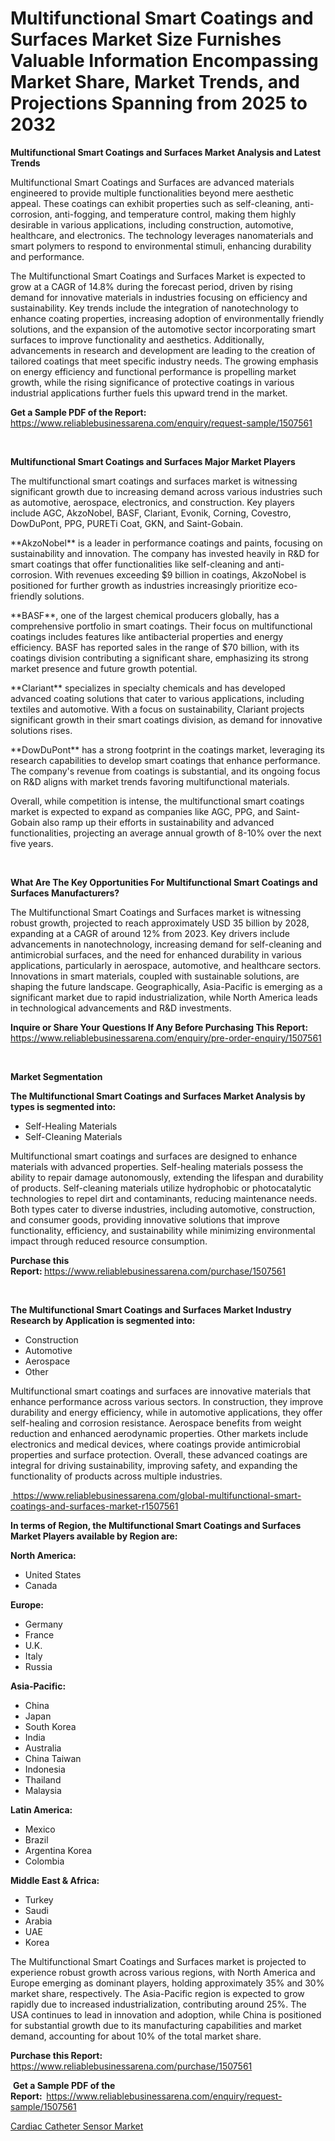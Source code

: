 <p><h1>Multifunctional Smart Coatings and Surfaces Market Size Furnishes Valuable Information Encompassing Market Share, Market Trends, and Projections Spanning from 2025 to 2032</h1></p><p><strong>Multifunctional Smart Coatings and Surfaces Market Analysis and Latest Trends</strong></p>
<p><p>Multifunctional Smart Coatings and Surfaces are advanced materials engineered to provide multiple functionalities beyond mere aesthetic appeal. These coatings can exhibit properties such as self-cleaning, anti-corrosion, anti-fogging, and temperature control, making them highly desirable in various applications, including construction, automotive, healthcare, and electronics. The technology leverages nanomaterials and smart polymers to respond to environmental stimuli, enhancing durability and performance.</p><p>The Multifunctional Smart Coatings and Surfaces Market is expected to grow at a CAGR of 14.8% during the forecast period, driven by rising demand for innovative materials in industries focusing on efficiency and sustainability. Key trends include the integration of nanotechnology to enhance coating properties, increasing adoption of environmentally friendly solutions, and the expansion of the automotive sector incorporating smart surfaces to improve functionality and aesthetics. Additionally, advancements in research and development are leading to the creation of tailored coatings that meet specific industry needs. The growing emphasis on energy efficiency and functional performance is propelling market growth, while the rising significance of protective coatings in various industrial applications further fuels this upward trend in the market.</p></p>
<p><strong>Get a Sample PDF of the Report:&nbsp;</strong> <a href="https://www.reliablebusinessarena.com/enquiry/request-sample/1507561?utm_campaign=3515&utm_medium=2&utm_source=Github&utm_content=ia&utm_term=23032025&utm_id=multifunctional-smart-coatings-and-surfaces">https://www.reliablebusinessarena.com/enquiry/request-sample/1507561</a></p>
<p>&nbsp;</p>
<p><strong>Multifunctional Smart Coatings and Surfaces Major Market Players</strong></p>
<p><p>The multifunctional smart coatings and surfaces market is witnessing significant growth due to increasing demand across various industries such as automotive, aerospace, electronics, and construction. Key players include AGC, AkzoNobel, BASF, Clariant, Evonik, Corning, Covestro, DowDuPont, PPG, PURETi Coat, GKN, and Saint-Gobain.</p><p>**AkzoNobel** is a leader in performance coatings and paints, focusing on sustainability and innovation. The company has invested heavily in R&D for smart coatings that offer functionalities like self-cleaning and anti-corrosion. With revenues exceeding $9 billion in coatings, AkzoNobel is positioned for further growth as industries increasingly prioritize eco-friendly solutions.</p><p>**BASF**, one of the largest chemical producers globally, has a comprehensive portfolio in smart coatings. Their focus on multifunctional coatings includes features like antibacterial properties and energy efficiency. BASF has reported sales in the range of $70 billion, with its coatings division contributing a significant share, emphasizing its strong market presence and future growth potential.</p><p>**Clariant** specializes in specialty chemicals and has developed advanced coating solutions that cater to various applications, including textiles and automotive. With a focus on sustainability, Clariant projects significant growth in their smart coatings division, as demand for innovative solutions rises.</p><p>**DowDuPont** has a strong footprint in the coatings market, leveraging its research capabilities to develop smart coatings that enhance performance. The company's revenue from coatings is substantial, and its ongoing focus on R&D aligns with market trends favoring multifunctional materials.</p><p>Overall, while competition is intense, the multifunctional smart coatings market is expected to expand as companies like AGC, PPG, and Saint-Gobain also ramp up their efforts in sustainability and advanced functionalities, projecting an average annual growth of 8-10% over the next five years.</p></p>
<p>&nbsp;</p>
<p><strong>What Are The Key Opportunities For Multifunctional Smart Coatings and Surfaces Manufacturers?</strong></p>
<p><p>The Multifunctional Smart Coatings and Surfaces market is witnessing robust growth, projected to reach approximately USD 35 billion by 2028, expanding at a CAGR of around 12% from 2023. Key drivers include advancements in nanotechnology, increasing demand for self-cleaning and antimicrobial surfaces, and the need for enhanced durability in various applications, particularly in aerospace, automotive, and healthcare sectors. Innovations in smart materials, coupled with sustainable solutions, are shaping the future landscape. Geographically, Asia-Pacific is emerging as a significant market due to rapid industrialization, while North America leads in technological advancements and R&D investments.</p></p>
<p><strong>Inquire or Share Your Questions If Any Before Purchasing This Report:</strong> <a href="https://www.reliablebusinessarena.com/enquiry/pre-order-enquiry/1507561?utm_campaign=3515&utm_medium=2&utm_source=Github&utm_content=ia&utm_term=23032025&utm_id=multifunctional-smart-coatings-and-surfaces">https://www.reliablebusinessarena.com/enquiry/pre-order-enquiry/1507561</a></p>
<p>&nbsp;</p>
<p><strong>Market Segmentation</strong></p>
<p><strong>The Multifunctional Smart Coatings and Surfaces Market Analysis by types is segmented into:</strong></p>
<p><ul><li>Self-Healing Materials</li><li>Self-Cleaning Materials</li></ul></p>
<p><p>Multifunctional smart coatings and surfaces are designed to enhance materials with advanced properties. Self-healing materials possess the ability to repair damage autonomously, extending the lifespan and durability of products. Self-cleaning materials utilize hydrophobic or photocatalytic technologies to repel dirt and contaminants, reducing maintenance needs. Both types cater to diverse industries, including automotive, construction, and consumer goods, providing innovative solutions that improve functionality, efficiency, and sustainability while minimizing environmental impact through reduced resource consumption.</p></p>
<p><strong>Purchase this Report:&nbsp;</strong><a href="https://www.reliablebusinessarena.com/purchase/1507561?utm_campaign=3515&utm_medium=2&utm_source=Github&utm_content=ia&utm_term=23032025&utm_id=multifunctional-smart-coatings-and-surfaces">https://www.reliablebusinessarena.com/purchase/1507561</a></p>
<p>&nbsp;</p>
<p><strong>The Multifunctional Smart Coatings and Surfaces Market Industry Research by Application is segmented into:</strong></p>
<p><ul><li>Construction</li><li>Automotive</li><li>Aerospace</li><li>Other</li></ul></p>
<p><p>Multifunctional smart coatings and surfaces are innovative materials that enhance performance across various sectors. In construction, they improve durability and energy efficiency, while in automotive applications, they offer self-healing and corrosion resistance. Aerospace benefits from weight reduction and enhanced aerodynamic properties. Other markets include electronics and medical devices, where coatings provide antimicrobial properties and surface protection. Overall, these advanced coatings are integral for driving sustainability, improving safety, and expanding the functionality of products across multiple industries.</p></p>
<p><a href="https://www.reliablebusinessarena.com/global-multifunctional-smart-coatings-and-surfaces-market-r1507561?utm_campaign=3515&utm_medium=2&utm_source=Github&utm_content=ia&utm_term=23032025&utm_id=multifunctional-smart-coatings-and-surfaces">&nbsp;https://www.reliablebusinessarena.com/global-multifunctional-smart-coatings-and-surfaces-market-r1507561</a></p>
<p><strong>In terms of Region, the Multifunctional Smart Coatings and Surfaces Market Players available by Region are:</strong></p>
<p>
    <p> <strong> North America: </strong>
        <ul>
            <li>United States</li>
            <li>Canada</li>
        </ul>
        </p> 
    <p> <strong> Europe: </strong>
        <ul>
            <li>Germany</li>
            <li>France</li>
            <li>U.K.</li>
            <li>Italy</li>
            <li>Russia</li>
        </ul>
        </p> 
    <p> <strong> Asia-Pacific: </strong>
        <ul>
            <li>China</li>
            <li>Japan</li>
            <li>South Korea</li>
            <li>India</li>
            <li>Australia</li>
            <li>China Taiwan</li>
            <li>Indonesia</li>
            <li>Thailand</li>
            <li>Malaysia</li>
        </ul>
        </p> 
    <p> <strong> Latin America: </strong>
        <ul>
            <li>Mexico</li>
            <li>Brazil</li>
            <li>Argentina Korea</li>
            <li>Colombia</li>
        </ul>
        </p> 
    <p> <strong> Middle East & Africa: </strong>
        <ul>
            <li>Turkey</li>
            <li>Saudi</li>
            <li>Arabia</li>
            <li>UAE</li>
            <li>Korea</li>
        </ul>
    </p>
    </p>
<p><p>The Multifunctional Smart Coatings and Surfaces market is projected to experience robust growth across various regions, with North America and Europe emerging as dominant players, holding approximately 35% and 30% market share, respectively. The Asia-Pacific region is expected to grow rapidly due to increased industrialization, contributing around 25%. The USA continues to lead in innovation and adoption, while China is positioned for substantial growth due to its manufacturing capabilities and market demand, accounting for about 10% of the total market share.</p></p>
<p><strong>Purchase this Report: </strong><a href="https://www.reliablebusinessarena.com/purchase/1507561?utm_campaign=3515&utm_medium=2&utm_source=Github&utm_content=ia&utm_term=23032025&utm_id=multifunctional-smart-coatings-and-surfaces">https://www.reliablebusinessarena.com/purchase/1507561</a></p>
<p>&nbsp;<strong>Get a Sample PDF of the Report:&nbsp;&nbsp;</strong><a href="https://www.reliablebusinessarena.com/enquiry/request-sample/1507561?utm_campaign=3515&utm_medium=2&utm_source=Github&utm_content=ia&utm_term=23032025&utm_id=multifunctional-smart-coatings-and-surfaces">https://www.reliablebusinessarena.com/enquiry/request-sample/1507561</a></p>
<p><strong></strong></p>
<p><p><a href="https://github.com/gasiorgary79/Market-Research-Report-List-1/blob/main/cardiac-catheter-sensor-market.md?utm_campaign=3515&utm_medium=2&utm_source=Github&utm_content=ia&utm_term=23032025&utm_id=multifunctional-smart-coatings-and-surfaces">Cardiac Catheter Sensor Market</a></p></p>